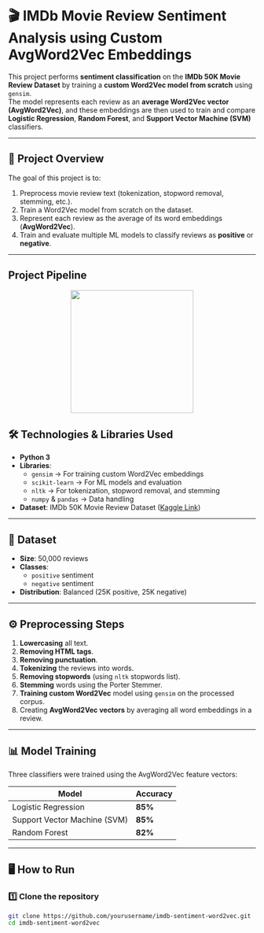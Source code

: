 # 🎬 IMDb Movie Review Sentiment Analysis using Custom AvgWord2Vec Embeddings

This project performs **sentiment classification** on the **IMDb 50K Movie Review Dataset** by training a **custom Word2Vec model from scratch** using `gensim`.  
The model represents each review as an **average Word2Vec vector (AvgWord2Vec)**, and these embeddings are then used to train and compare **Logistic Regression**, **Random Forest**, and **Support Vector Machine (SVM)** classifiers.

---

## 📌 Project Overview

The goal of this project is to:
1. Preprocess movie review text (tokenization, stopword removal, stemming, etc.).
2. Train a Word2Vec model from scratch on the dataset.
3. Represent each review as the average of its word embeddings (**AvgWord2Vec**).
4. Train and evaluate multiple ML models to classify reviews as **positive** or **negative**.

---

## Project Pipeline
<p align="center">
  <img src="https://github.com/user-attachments/assets/315c9d2d-7fde-46dd-9830-03b6c51570a2" width="250" />
</p>


## 🛠️ Technologies & Libraries Used

- **Python 3**
- **Libraries**:
  - `gensim` → For training custom Word2Vec embeddings
  - `scikit-learn` → For ML models and evaluation
  - `nltk` → For tokenization, stopword removal, and stemming
  - `numpy` & `pandas` → Data handling
- **Dataset**: IMDb 50K Movie Review Dataset ([Kaggle Link](https://www.kaggle.com/datasets/lakshmi25npathi/imdb-dataset-of-50k-movie-reviews))

---

## 📂 Dataset

- **Size**: 50,000 reviews
- **Classes**:  
  - `positive` sentiment  
  - `negative` sentiment
- **Distribution**: Balanced (25K positive, 25K negative)

---

## ⚙️ Preprocessing Steps

1. **Lowercasing** all text.
2. **Removing HTML tags**.
3. **Removing punctuation**.
4. **Tokenizing** the reviews into words.
5. **Removing stopwords** (using `nltk` stopwords list).
6. **Stemming** words using the Porter Stemmer.
7. **Training custom Word2Vec** model using `gensim` on the processed corpus.
8. Creating **AvgWord2Vec vectors** by averaging all word embeddings in a review.

---

## 📊 Model Training

Three classifiers were trained using the AvgWord2Vec feature vectors:

| Model                | Accuracy |
|----------------------|----------|
| Logistic Regression  | **85%**  |
| Support Vector Machine (SVM) | **85%**  |
| Random Forest        | **82%**  |

---

## 🖥️ How to Run

### 1️⃣ Clone the repository
```bash
git clone https://github.com/yourusername/imdb-sentiment-word2vec.git
cd imdb-sentiment-word2vec
